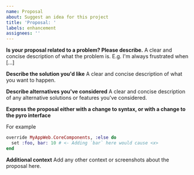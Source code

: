 ```yaml
---
name: Proposal
about: Suggest an idea for this project
title: 'Proposal: '
labels: enhancement
assignees: ''
---
```


**Is your proposal related to a problem? Please describe.**
A clear and concise description of what the problem is. E.g. I'm always frustrated when [...]

**Describe the solution you'd like**
A clear and concise description of what you want to happen.

**Describe alternatives you've considered**
A clear and concise description of any alternative solutions or features you've considered.

**Express the proposal either with a change to syntax, or with a change to the pyro interface**

For example

```elixir
override MyAppWeb.CoreComponents, :else do
  set :foo, bar: 10 # <- Adding `bar` here would cause <x>
end
```

**Additional context**
Add any other context or screenshots about the proposal here.
